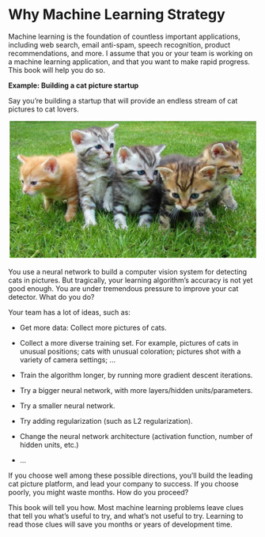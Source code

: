 # Why Machine Learning Strategy

Machine learning is the foundation of countless important applications, including web search, email anti-spam, speech recognition, product recommendations, and more. I assume that you or your team is working on a machine learning application, and that you want to make rapid progress. This book will help you do so.

**Example: Building a cat picture startup**

Say you’re building a startup that will provide an endless stream of cat pictures to cat lovers.

![img](../imgs/C01_01.png)

You use a neural network to build a computer vision system for detecting cats in pictures. But tragically, your learning algorithm’s accuracy is not yet good enough. You are under tremendous pressure to improve your cat detector. What do you do?

Your team has a lot of ideas, such as:

* Get more data: Collect more pictures of cats.

* Collect a more diverse training set. For example, pictures of cats in unusual positions; cats with unusual coloration; pictures shot with a variety of camera settings; ...

* Train the algorithm longer, by running more gradient descent iterations.

* Try a bigger neural network, with more layers/hidden units/parameters.

* Try a smaller neural network.

* Try adding regularization (such as L2 regularization).

* Change the neural network architecture (activation function, number of hidden units, etc.)

* ...

If you choose well among these possible directions, you’ll build the leading cat picture platform, and lead your company to success. If you choose poorly, you might waste months. How do you proceed?

This book will tell you how. Most machine learning problems leave clues that tell you what’s useful to try, and what’s not useful to try. Learning to read those clues will save you months or years of development time.
